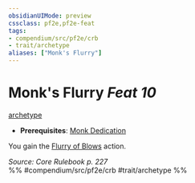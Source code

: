 ```yaml
---
obsidianUIMode: preview
cssclass: pf2e,pf2e-feat
tags:
- compendium/src/pf2e/crb
- trait/archetype
aliases: ["Monk's Flurry"]
---
```

# Monk's Flurry  *Feat 10*  
[archetype](../../Rules/traits/archetype.md)  

- **Prerequisites**: [Monk Dedication](monk-dedication.md)

You gain the [Flurry of Blows](../../Rules/actions/flurry-of-blows.md) action.

*Source: Core Rulebook p. 227*  
%% #compendium/src/pf2e/crb #trait/archetype %%